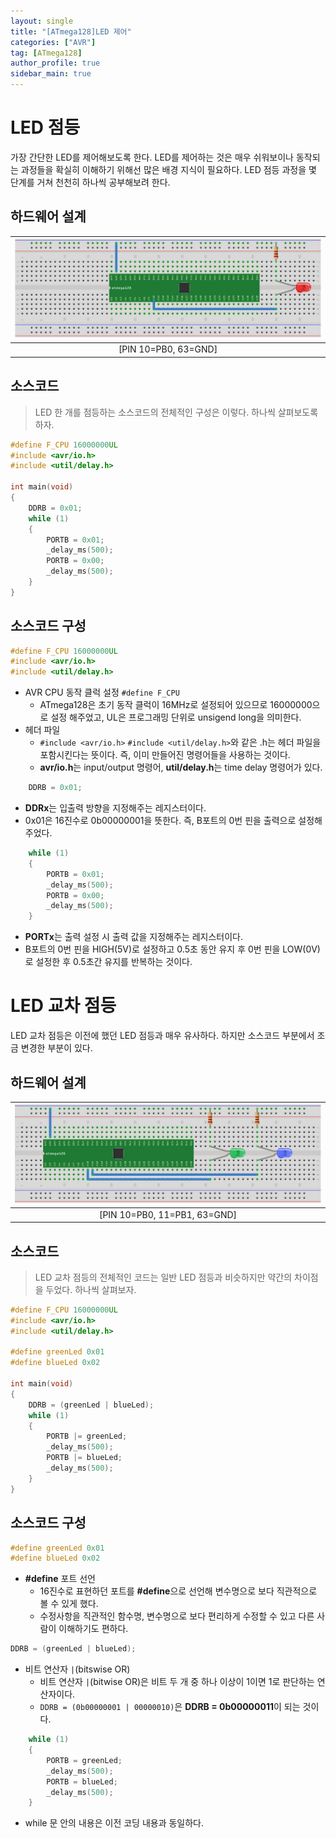 ```yaml
---
layout: single
title: "[ATmega128]LED 제어"
categories: ["AVR"]
tag: [ATmega128]
author_profile: true
sidebar_main: true
---
```


# LED 점등

가장 간단한 LED를 제어해보도록 한다. LED를 제어하는 것은 매우 쉬워보이나 동작되는 과정들을 확실히 이해하기 위해선 많은 배경 지식이 필요하다. LED 점등 과정을 몇 단계를 거쳐 천천히 하나씩 공부해보려 한다.

## **하드웨어 설계**

|![blog](https://github.com/JiJinWoo/JiJinWoo.github.io/blob/master/assets/images/avrblog/led1.PNG?raw=true )|
|:--:|
|[PIN 10=PB0, 63=GND]|

## 소스코드
> LED 한 개를 점등하는 소스코드의 전체적인 구성은 이렇다. 하나씩 살펴보도록 하자.  

```cpp
#define F_CPU 16000000UL
#include <avr/io.h>
#include <util/delay.h>

int main(void)
{
	DDRB = 0x01;
	while (1)
	{
		PORTB = 0x01;
		_delay_ms(500);
		PORTB = 0x00;
		_delay_ms(500);
	}
}
```

## 소스코드 구성 

```cpp
#define F_CPU 16000000UL
#include <avr/io.h>
#include <util/delay.h>
```
*  AVR CPU 동작 클럭 설정 ```#define F_CPU```
	* ATmega128은 초기 동작 클럭이 16MHz로 설정되어 있으므로 16000000으로 설정 해주었고, UL은 프로그래밍 단위로 unsigend long을 의미한다.
* 헤더 파일
	* ```#include <avr/io.h>``` ```#include <util/delay.h>```와 같은 .h는 헤더 파일을 포함시킨다는 뜻이다. 즉, 이미 만들어진 명령어들을 사용하는 것이다. 
	* **avr/io.h**는 input/output 명령어, **util/delay.h**는 time delay 명령어가 있다.

```cpp
	DDRB = 0x01;
```
* **DDRx**는 입출력 방향을 지정해주는 레지스터이다. 
* 0x01은 16진수로 0b00000001을 뜻한다. 즉, B포트의 0번 핀을 출력으로 설정해주었다.   

```cpp
	while (1)
	{
		PORTB = 0x01;
		_delay_ms(500);
		PORTB = 0x00;
		_delay_ms(500);
	}
```
* **PORTx**는 출력 설정 시 출력 값을 지정해주는 레지스터이다. 
* B포트의 0번 핀을 HIGH(5V)로 설정하고 0.5초 동안 유지 후 0번 핀을 LOW(0V)로 설정한 후 0.5초간 유지를 반복하는 것이다.  

# LED 교차 점등

LED 교차 점등은 이전에 했던 LED 점등과 매우 유사하다. 하지만 소스코드 부분에서 조금 변경한 부분이 있다.

## 하드웨어 설계

| ![blog](https://github.com/JiJinWoo/JiJinWoo.github.io/blob/master/assets/images/avrblog/led2.PNG?raw=true)  |
|:---:|
|[PIN 10=PB0, 11=PB1, 63=GND]|

## 소스코드
> LED 교차 점등의 전체적인 코드는 일반 LED 점등과 비슷하지만 약간의 차이점을 두었다. 하나씩 살펴보자.

```cpp
#define F_CPU 16000000UL
#include <avr/io.h>
#include <util/delay.h>

#define greenLed 0x01
#define blueLed	0x02

int main(void)
{
	DDRB = (greenLed | blueLed);
	while (1)
	{
		PORTB |= greenLed;
		_delay_ms(500);
		PORTB |= blueLed;
		_delay_ms(500);
	}
}
```  


## 소스코드 구성

```cpp
#define greenLed 0x01
#define blueLed	0x02
```

* **#define** 포트 선언
	* 16진수로 표현하던 포트를 **#define**으로 선언해 변수명으로 보다 직관적으로 볼 수 있게 했다.
	* 수정사항을 직관적인 함수명, 변수명으로 보다 편리하게 수정할 수 있고 다른 사람이 이해하기도 편하다.

```cpp 
DDRB = (greenLed | blueLed); 
```
* 비트 연산자 ```|```(bitswise OR)
	* 비트 연산자 ```|```(bitwise OR)은 비트 두 개 중 하나 이상이 1이면 1로 판단하는 연산자이다.
	* ```DDRB = (0b00000001 | 00000010)```은 **DDRB = 0b00000011**이 되는 것이다.

```cpp
	while (1)
	{
		PORTB = greenLed;
		_delay_ms(500);
		PORTB = blueLed;
		_delay_ms(500);
	}
```
* while 문 안의 내용은 이전 코딩 내용과 동일하다.
